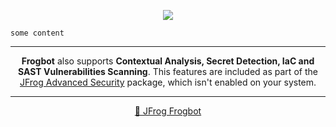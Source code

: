 <div align='center'>

[![](https://raw.githubusercontent.com/jfrog/frogbot/master/resources/v2/vulnerabilitiesFixBannerPR.png)](https://github.com/jfrog/frogbot#readme)

</div>


```
some content
```

---
<div align='center'>

**Frogbot** also supports **Contextual Analysis, Secret Detection, IaC and SAST Vulnerabilities Scanning**. This features are included as part of the [JFrog Advanced Security](https://jfrog.com/xray/) package, which isn't enabled on your system.

</div>


---
<div align='center'>

[🐸 JFrog Frogbot](https://github.com/jfrog/frogbot#readme)

</div>
